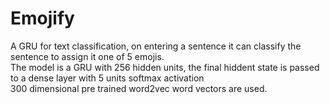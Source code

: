 # Emojify
A GRU for text classification, on entering a sentence it can classify the sentence to assign it one of 5 emojis.  
The model is a GRU with 256 hidden units, the final hiddent state is passed to a dense layer with 5 units softmax activation  
300 dimensional pre trained word2vec word vectors are used.
